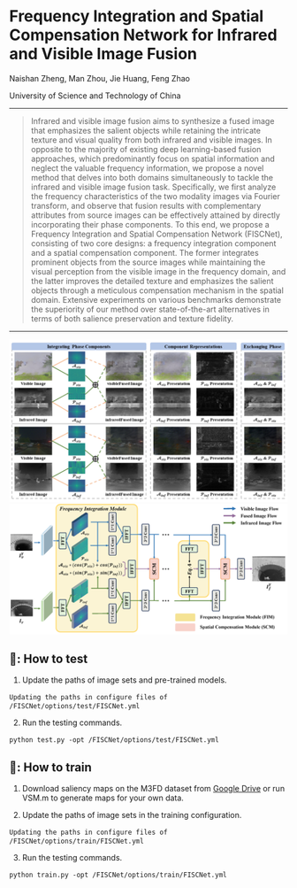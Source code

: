 # Frequency Integration and Spatial Compensation Network for Infrared and Visible Image Fusion

Naishan Zheng, Man Zhou, Jie Huang, Feng Zhao

 University of Science and Technology of China

---
>Infrared and visible image fusion aims to synthesize a fused image that emphasizes the salient objects while retaining the intricate texture and visual quality from both infrared and visible images. In opposite to the majority of existing deep learning-based fusion approaches, which predominantly focus on spatial information and neglect the valuable frequency information, we propose a novel method that delves into both domains simultaneously to tackle the infrared and visible image fusion task. Specifically, we first analyze the frequency characteristics of the two modality images via Fourier transform, and observe that fusion results with complementary attributes  from source images can be effectively attained by directly incorporating their phase components. To this end, we propose a Frequency Integration and Spatial Compensation Network (FISCNet), consisting of two core designs: a frequency integration component and a spatial compensation component. The former integrates prominent objects from the source images while maintaining the visual perception from the visible image in the frequency domain, and the latter improves the detailed texture  and emphasizes the salient objects through a meticulous compensation mechanism in the spatial domain. Extensive experiments on various benchmarks demonstrate the superiority of our method over state-of-the-art alternatives in terms of both salience preservation and texture fidelity.
---
<img src="./asserts/observation.png" width="800px"/>
<img src="./asserts/framework.png" width="800px"/>


## 🚀: How to test

1. Update the paths of image sets and pre-trained models.
 ```
Updating the paths in configure files of /FISCNet/options/test/FISCNet.yml
```

2. Run the testing commands.
 ```
python test.py -opt /FISCNet/options/test/FISCNet.yml
```

## 🚀: How to train

1. Download saliency maps on the M3FD dataset from [Google Drive](https://drive.google.com/drive/folders/1CIsMmt6XZH4UMjca4K1DhLew_xNGrXv0?usp=drive_link) or run VSM.m to generate maps for your own data.

2. Update the paths of image sets in the training configuration.
 ```
Updating the paths in configure files of /FISCNet/options/train/FISCNet.yml
```

3. Run the testing commands.
 ```
python train.py -opt /FISCNet/options/train/FISCNet.yml
```
